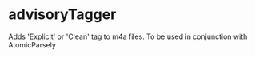 # advisoryTagger
Adds 'Explicit' or 'Clean' tag to m4a files. To be used in conjunction with AtomicParsely
